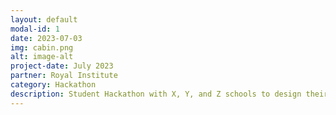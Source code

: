 ```yaml
---
layout: default
modal-id: 1
date: 2023-07-03
img: cabin.png
alt: image-alt
project-date: July 2023
partner: Royal Institute
category: Hackathon
description: Student Hackathon with X, Y, and Z schools to design their dream London in 2050 using open source tools like Open Street Map and A/B Street.
---
```

